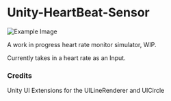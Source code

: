 # Unity-HeartBeat-Sensor

![Example Image](https://i.imgur.com/UCtSZd6.png "Example")

A work in progress heart rate monitor simulator, WIP.

Currently takes in a heart rate as an Input.

### Credits
Unity UI Extensions for the UILineRenderer and UICircle
